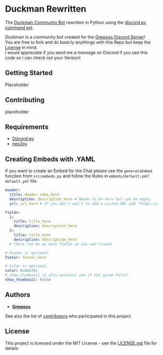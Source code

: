# Duckman Rewritten

The [Duckman Community Bot](https://github.com/Grewoss/duckman-python_bot) rewritten in Python using the [discord.py command ext](https://discordpy.readthedocs.io/en/rewrite/ext/commands/index.html).

Duckman is a community bot created for the [Grewoss Discord Server](https://discord.gg/XW3a27Z)!  
You are free to fork and do basicly anythings with this Repo but keep the [License](https://github.com/Grewoss/duckman_rewrite/blob/master/LICENSE) in mind.  
I would appreciate if you send me a message on Discord if you use this code so i can check out your Version!

## Getting Started

Placeholder

## Contributing

placeholder

## Requirements

* [Discord.py](https://github.com/Rapptz/discord.py/tree/rewrite)
* [neo2py](https://github.com/technige/py2neo)

## Creating Embeds with .YAML

If you want to create an Embed for the Chat please use the `generateEmbed` function from `src/embeds.py` and follow the Rules in `embeds/default.yml`!  
`default.yml` file:
```yml
header:
  title: Header_name_here
  description: description_here # Needs to be here but can be empty.
  url: url_here # If you don't wan't to add a custom URL add "https://gwo.io".

fields:
  1:
    title: title_here
    description: description_here
  2:
    title: title_here
    description: description_here
  # There can be as many fields as you wan't/need.

# Footer is optional.
footer: footer_here

# Color is optional.
color: 0xb02fbc
# show_thumbnail is also optional and if not given False!
show_thumbnail: False
```


## Authors

* [**Grewoss**](https://github.com/Grewoss)

See also the list of [contributors](https://github.com/Grewoss/duckman_rewrite/contributors) who participated in this project.

## License

This project is licensed under the MIT License - see the [LICENSE.md](LICENSE.md) file for details